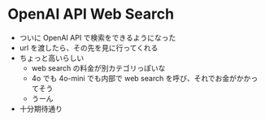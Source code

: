 # OpenAI API Web Search

- ついに OpenAI API で検索をできるようになった
- url を渡したら、その先を見に行ってくれる
- ちょっと高いらしい
  - web search の料金が別カテゴリっぽいな
  - 4o でも 4o-mini でも内部で web search を呼び、それでお金がかかってそう
  - うーん
- 十分期待通り
